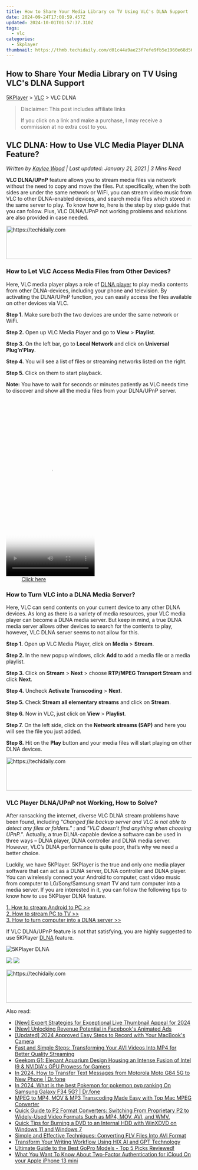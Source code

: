 ```yaml
---
title: How to Share Your Media Library on TV Using VLC's DLNA Support
date: 2024-09-24T17:08:59.457Z
updated: 2024-10-01T01:57:37.310Z
tags:
  - vlc
categories:
  - 5kplayer
thumbnail: https://thmb.techidaily.com/d01c44a9ae23f7efe9fb5e1960e68d56b4d2035c87f626ffb448d9a10326cec7.png
---
```


## How to Share Your Media Library on TV Using VLC's DLNA Support

[5KPlayer](https://tools.techidaily.com/5kplayer/products/) \> [VLC](https://tools.techidaily.com/5kplayer/products/) \> VLC DLNA

>  Disclaimer: This post includes affiliate links
>
>  If you click on a link and make a purchase, I may receive a commission at no extra cost to you.
>

## VLC DLNA: How to Use VLC Media Player DLNA Feature?

 _Written by [Kaylee Wood](https://www.quora.com/profile/Amanda-Hu-21) | Last updated: January 21, 2021 | 3 Mins Read_

**VLC DLNA/UPnP** feature allows you to stream media files via network without the need to copy and move the files. Put specifically, when the both sides are under the same network or WiFi, you can stream video music from VLC to other DLNA-enabled devices, and search media files which stored in the same server to play. To know how to, here is the step by step guide that you can follow. Plus, VLC DLNA/UPnP not working problems and solutions are also provided in case needed.

<!-- affiliate ads begin -->
<a href="https://appsumo.8odi.net/c/5597632/2002019/7443" target="_top" id="2002019">
  <img src="//a.impactradius-go.com/display-ad/7443-2002019" border="0" alt="https://techidaily.com" width="728" height="90"/>
</a>
<img height="0" width="0" src="https://appsumo.8odi.net/i/5597632/2002019/7443" style="position:absolute;visibility:hidden;" border="0" />
<!-- affiliate ads end -->

### How to Let VLC Access Media Files from Other Devices?

Here, VLC media player plays a role of [DLNA player](https://tools.techidaily.com/5kplayer/dlna/) to play media contents from other DLNA-devices, including your phone and television. By activating the DLNA/UPnP function, you can easily access the files available on other devices via VLC.

**Step 1.** Make sure both the two devices are under the same network or WiFi.

**Step 2.** Open up VLC Media Player and go to **View** \> **Playlist**.

**Step 3.** On the left bar, go to **Local Network** and click on **Universal Plug’n’Play**.

**Step 4.** You will see a list of files or streaming networks listed on the right.

**Step 5.** Click on them to start playback.

**Note:** You have to wait for seconds or minutes patiently as VLC needs time to discover and show all the media files from your DLNA/UPnP server.

<!-- affiliate ads begin -->
<span id="1770776">
					<video width="240" height="480" style="cursor:pointer"
           poster="//a.impactradius-go.com/display-clicktoplayimage/1770776.png"
           onclick="if(!this.playClicked){this.play();this.setAttribute('controls',true);this.playClicked=true;}">
	   <source src="//a.impactradius-go.com/display-ad/20702-1770776">
	   <img src="//a.impactradius-go.com/display-clicktoplayimage/1770776.png" style="border: none; height: 100%; width: 100%; object-fit: contain">
	</video>
	<div style="width:150px;text-align:center"><a href="javascript:window.open(decodeURIComponent('https%3A%2F%2Ftokenmetrics.sjv.io%2Fc%2F5597632%2F1770776%2F20702'), '_blank');void(0);">Click here</a></div>
</span>
<img height="0" width="0" src="https://imp.pxf.io/i/5597632/1770776/20702" style="position:absolute;visibility:hidden;" border="0" />
<!-- affiliate ads end -->

### How to Turn VLC into a DLNA Media Server?

Here, VLC can send contents on your current device to any other DLNA devices. As long as there is a variety of media resources, your VLC media player can become a DLNA media server. But keep in mind, a true DLNA media server allows other devices to search for the contents to play, however, VLC DLNA server seems to not allow for this.

**Step 1.** Open up VLC Media Player, click on **Media** \> **Stream**.

**Step 2.** In the new popup windows, click **Add** to add a media file or a media playlist.

**Step 3.** Click on **Stream** \> **Next** \> choose **RTP/MPEG Transport Stream** and click **Next**.

**Step 4.** Uncheck **Activate Transcoding** \> **Next**.

**Step 5.** Check **Stream all elementary streams** and click on **Stream**.

**Step 6.** Now in VLC, just click on **View** \> **Playlist**.

**Step 7.** On the left side, click on the **Network streams (SAP)** and here you will see the file you just added.

**Step 8.** Hit on the **Play** button and your media files will start playing on other DLNA devices.

<!-- affiliate ads begin -->
<a href="https://aligracehair.sjv.io/c/5597632/1902294/19272" target="_top" id="1902294">
  <img src="//a.impactradius-go.com/display-ad/19272-1902294" border="0" alt="https://techidaily.com" width="728" height="90"/>
</a>
<img height="0" width="0" src="https://aligracehair.sjv.io/i/5597632/1902294/19272" style="position:absolute;visibility:hidden;" border="0" />
<!-- affiliate ads end -->

### VLC Player DLNA/UPnP not Working, How to Solve?

After ransacking the internet, diverse VLC DLNA stream problems have been found, including _"Changed file backup server and VLC is not able to detect any files or folders."_ ; and _"VLC doesn’t find anything when choosing UPnP."_. Actually, a true DLNA-capable device a software can be used in three ways – DLNA player, DLNA controller and DLNA media server. However, VLC’s DLNA performance is quite poor, that’s why we need a better choice.

Luckily, we have 5KPlayer. 5KPlayer is the true and only one media player software that can act as a DLNA server, DLNA controller and DLNA player. You can wirelessly connect your Android to computer, cast video music from computer to LG/Sony/Samsung smart TV and turn computer into a media server. If you are interested in it, you can follow the following tips to know how to use 5KPlayer DLNA feature.

[1\. How to stream Android to PC >>](https://tools.techidaily.com/5kplayer/dlna/)  
[2\. How to stream PC to TV >>](https://tools.techidaily.com/5kplayer/dlna/)  
[3\. How to turn computer into a DLNA server >>](https://tools.techidaily.com/5kplayer/dlna/)

If VLC DLNA/UPnP feature is not that satisfying, you are highly suggested to use 5KPlayer [DLNA](https://tools.techidaily.com/5kplayer/dlna/) feature.

![5KPlayer DLNA](https://www.5kplayer.com/vlc/../dlna/img/2-copy.png) 

[![](https://www.5kplayer.com/vlc/../button/freedownwhitewin.png)](https://tools.techidaily.com/5kplayer/products/) [![](https://www.5kplayer.com/vlc/../button/freedownbackmac.png)](https://tools.techidaily.com/5kplayer/products/)

<!-- affiliate ads begin -->
<a href="https://zebaoaffiliateprogram.pxf.io/c/5597632/2137972/21526" target="_top" id="2137972">
  <img src="//a.impactradius-go.com/display-ad/21526-2137972" border="0" alt="https://techidaily.com" width="728" height="90"/>
</a>
<img height="0" width="0" src="https://zebaoaffiliateprogram.pxf.io/i/5597632/2137972/21526" style="position:absolute;visibility:hidden;" border="0" />
<!-- affiliate ads end -->

<ins class="adsbygoogle"
     style="display:block"
     data-ad-format="autorelaxed"
     data-ad-client="ca-pub-7571918770474297"
     data-ad-slot="1223367746"></ins>

<ins class="adsbygoogle"
     style="display:block"
     data-ad-client="ca-pub-7571918770474297"
     data-ad-slot="8358498916"
     data-ad-format="auto"
     data-full-width-responsive="true"></ins>

<span class="atpl-alsoreadstyle">Also read:</span>
<div><ul>
<li><a href="https://youtube-lab.techidaily.com/xpert-strategies-for-exceptional-live-thumbnail-appeal-for-2024/"><u>[New] Expert Strategies for Exceptional Live Thumbnail Appeal for 2024</u></a></li>
<li><a href="https://facebook-video-recording.techidaily.com/new-unlocking-revenue-potential-in-facebooks-animated-ads/"><u>[New] Unlocking Revenue Potential in Facebook's Animated Ads</u></a></li>
<li><a href="https://screen-capture.techidaily.com/updated-2024-approved-easy-steps-to-record-with-your-macbooks-camera/"><u>[Updated] 2024 Approved Easy Steps to Record with Your MacBook's Camera</u></a></li>
<li><a href="https://media-tips.techidaily.com/fast-and-simple-steps-transforming-your-avi-videos-into-mp4-for-better-quality-streaming/"><u>Fast and Simple Steps: Transforming Your AVI Videos Into MP4 for Better Quality Streaming</u></a></li>
<li><a href="https://android-location-track.techidaily.com/1723262405286-geekom-g1-elegant-aquarium-design-housing-an-intense-fusion-of-intel-i9-and-nvidias-gpu-prowess-for-gamers/"><u>Geekom G1: Elegant Aquarium Design Housing an Intense Fusion of Intel I9 & NVIDIA's GPU Prowess for Gamers</u></a></li>
<li><a href="https://android-transfer.techidaily.com/in-2024-how-to-transfer-text-messages-from-motorola-moto-g84-5g-to-new-phone-drfone-by-drfone-transfer-from-android-transfer-from-android/"><u>In 2024, How to Transfer Text Messages from Motorola Moto G84 5G to New Phone | Dr.fone</u></a></li>
<li><a href="https://change-location.techidaily.com/in-2024-what-is-the-best-pokemon-for-pokemon-pvp-ranking-on-samsung-galaxy-f34-5g-drfone-by-drfone-virtual-android/"><u>In 2024, What is the best Pokemon for pokemon pvp ranking On Samsung Galaxy F34 5G? | Dr.fone</u></a></li>
<li><a href="https://media-tips.techidaily.com/mpeg-to-mp4-mov-and-mp3-transcoding-made-easy-with-top-mac-mpeg-converter/"><u>MPEG to MP4, MOV & MP3 Transcoding Made Easy with Top Mac MPEG Converter</u></a></li>
<li><a href="https://media-tips.techidaily.com/1723620234472-quick-guide-to-p2-format-converters-switching-from-proprietary-p2-to-widely-used-video-formats-such-as-mp4-mov-avi-and-wmv/"><u>Quick Guide to P2 Format Converters: Switching From Proprietary P2 to Widely-Used Video Formats Such as MP4, MOV, AVI, and WMV.</u></a></li>
<li><a href="https://discover-awesome.techidaily.com/quick-tips-for-burning-a-dvd-to-an-internal-hdd-with-winxdvd-on-windows-11-and-windows-7/"><u>Quick Tips for Burning a DVD to an Internal HDD with WinXDVD on Windows 11 and Windows 7</u></a></li>
<li><a href="https://media-tips.techidaily.com/simple-and-effective-techniques-converting-flv-files-into-avi-format/"><u>Simple and Effective Techniques: Converting FLV Files Into AVI Format</u></a></li>
<li><a href="https://tech-haven.techidaily.com/transform-your-writing-workflow-using-hix-ai-and-gpt-technology/"><u>Transform Your Writing Workflow Using HIX AI and GPT Technology</u></a></li>
<li><a href="https://media-tips.techidaily.com/1723620233504-ultimate-guide-to-the-best-gopro-models-top-5-picks-reviewed/"><u>Ultimate Guide to the Best GoPro Models - Top 5 Picks Reviewed!</u></a></li>
<li><a href="https://activate-lock.techidaily.com/what-you-want-to-know-about-two-factor-authentication-for-icloud-on-your-apple-iphone-13-mini-by-drfone-ios/"><u>What You Want To Know About Two-Factor Authentication for iCloud On your Apple iPhone 13 mini</u></a></li>
</ul></div>


